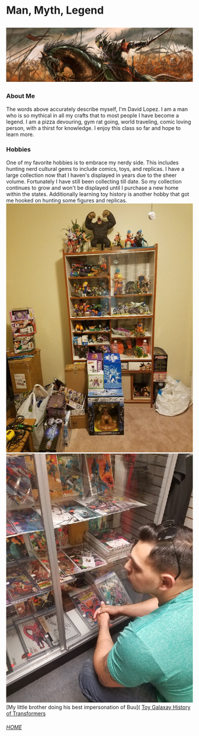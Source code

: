 # Man, Myth, Legend
![hero](horseback.jpg)
---
### About Me
The words above accurately describe myself, I'm David Lopez. I am a man who is so mythical in all my crafts that to most people I have become a legend. I am a pizza devouring, gym rat going, world traveling, comic loving person, with a thirst for knowledge. I enjoy this class so far and hope to learn more.  
### Hobbies
One of my favorite hobbies is to embrace my nerdy side. This includes hunting nerd cultural gems to include comics, toys, and replicas. I have a large collection now that I haven's displayed in years due to the sheer volume. Fortunately I have still been collecting till date. So my collection continues to grow and won't be displayed until I purchase a new home within the states. Additionally learning toy history is another hobby that got me hooked on hunting some figures and replicas.
![monkey](monkey.jpg)
![comic](comicbook.jpg)
[My little brother doing his best impersonation of Buu](
[Toy Galaxay History of Transformers](https://www.youtube.com/watch?v=YHzztKWinXs)
###### [HOME](index.md)
